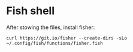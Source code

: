 # Fish shell


After stowing the files, install fisher:

```
curl https://git.io/fisher --create-dirs -sLo ~/.config/fish/functions/fisher.fish
```

